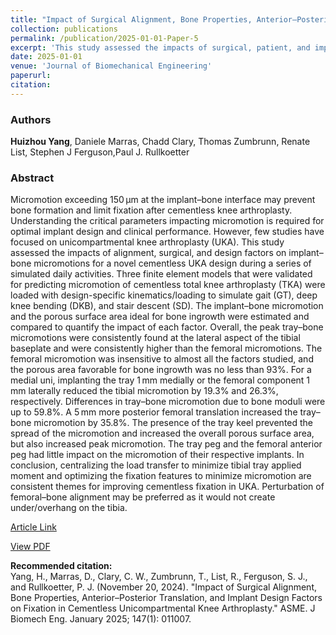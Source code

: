 ```yaml
---
title: "Impact of Surgical Alignment, Bone Properties, Anterior–Posterior Translation, and Implant Design Factors on Fixation in Cementless Unicompartmental Knee Arthroplasty"
collection: publications
permalink: /publication/2025-01-01-Paper-5
excerpt: 'This study assessed the impacts of surgical, patient, and implant design factors on implant–bone interface micromotions in UKA.'
date: 2025-01-01
venue: 'Journal of Biomechanical Engineering'
paperurl:
citation:
---
```

### Authors
**Huizhou Yang**, Daniele Marras, Chadd Clary, Thomas Zumbrunn, Renate List, Stephen J Ferguson,Paul J. Rullkoetter

### Abstract
Micromotion exceeding 150 μm at the implant–bone interface may prevent bone formation and limit fixation after cementless knee arthroplasty. Understanding the critical parameters impacting micromotion is required for optimal implant design and clinical performance. However, few studies have focused on unicompartmental knee arthroplasty (UKA). This study assessed the impacts of alignment, surgical, and design factors on implant–bone micromotions for a novel cementless UKA design during a series of simulated daily activities. Three finite element models that were validated for predicting micromotion of cementless total knee arthroplasty (TKA) were loaded with design-specific kinematics/loading to simulate gait (GT), deep knee bending (DKB), and stair descent (SD). The implant–bone micromotion and the porous surface area ideal for bone ingrowth were estimated and compared to quantify the impact of each factor. Overall, the peak tray–bone micromotions were consistently found at the lateral aspect of the tibial baseplate and were consistently higher than the femoral micromotions. The femoral micromotion was insensitive to almost all the factors studied, and the porous area favorable for bone ingrowth was no less than 93%. For a medial uni, implanting the tray 1 mm medially or the femoral component 1 mm laterally reduced the tibial micromotion by 19.3% and 26.3%, respectively. Differences in tray–bone micromotion due to bone moduli were up to 59.8%. A 5 mm more posterior femoral translation increased the tray–bone micromotion by 35.8%. The presence of the tray keel prevented the spread of the micromotion and increased the overall porous surface area, but also increased peak micromotion. The tray peg and the femoral anterior peg had little impact on the micromotion of their respective implants. In conclusion, centralizing the load transfer to minimize tibial tray applied moment and optimizing the fixation features to minimize micromotion are consistent themes for improving cementless fixation in UKA. Perturbation of femoral–bone alignment may be preferred as it would not create under/overhang on the tibia.

[Article Link](https://asmedigitalcollection.asme.org/biomechanical/article/147/1/011007/1207617)

[View PDF](http://yanghuizhou1122.github.io/files/paper5.pdf)

**Recommended citation:**<br>Yang, H., Marras, D., Clary, C. W., Zumbrunn, T., List, R., Ferguson, S. J., and Rullkoetter, P. J. (November 20, 2024). "Impact of Surgical Alignment, Bone Properties, Anterior–Posterior Translation, and Implant Design Factors on Fixation in Cementless Unicompartmental Knee Arthroplasty." ASME. J Biomech Eng. January 2025; 147(1): 011007.
